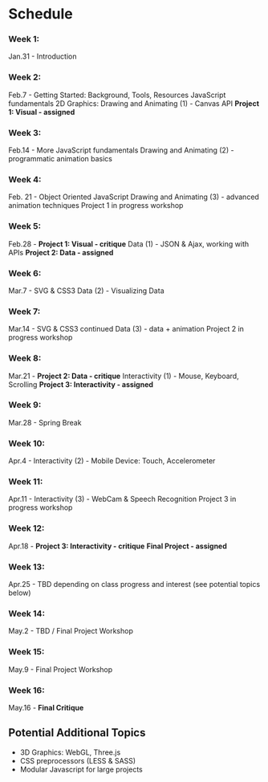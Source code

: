 Schedule
========

### Week 1:
Jan.31 - Introduction

### Week 2:
Feb.7 - Getting Started: Background, Tools, Resources
JavaScript fundamentals
2D Graphics: Drawing and Animating (1) - Canvas API
**Project 1: Visual - assigned**

### Week 3:
Feb.14 - More JavaScript fundamentals
Drawing and Animating (2) - programmatic animation basics

### Week 4:
Feb. 21 - Object Oriented JavaScript
Drawing and Animating (3) - advanced animation techniques
Project 1 in progress workshop

### Week 5:
Feb.28 - **Project 1: Visual - critique**
Data (1) - JSON & Ajax, working with APIs
**Project 2: Data - assigned**

### Week 6: 
Mar.7 - SVG & CSS3
Data (2) - Visualizing Data

### Week 7: 
Mar.14 - SVG & CSS3 continued
Data (3) - data + animation
Project 2 in progress workshop

### Week 8:
Mar.21 - **Project 2: Data - critique**
Interactivity (1) - Mouse, Keyboard, Scrolling
**Project 3: Interactivity - assigned**

### Week 9: 
Mar.28 - Spring Break

### Week 10: 
Apr.4 - Interactivity (2) - Mobile Device: Touch, Accelerometer

### Week 11: 
Apr.11 - Interactivity (3) - WebCam & Speech Recognition
Project 3 in progress workshop

### Week 12: 
Apr.18 - **Project 3: Interactivity - critique**
**Final Project - assigned**

### Week 13: 
Apr.25 - TBD depending on class progress and interest (see potential topics below)

### Week 14: 
May.2 - TBD / Final Project Workshop

### Week 15: 
May.9 - Final Project Workshop

### Week 16:
May.16 - **Final Critique**


Potential Additional Topics
---

-   3D Graphics: WebGL, Three.js
-   CSS preprocessors (LESS & SASS)
-   Modular Javascript for large projects